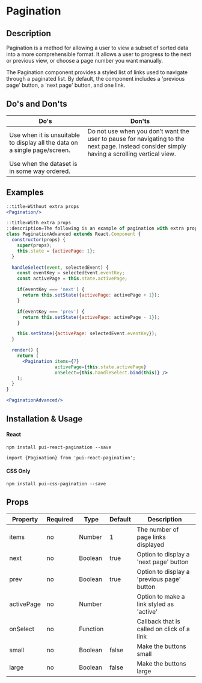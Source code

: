 # Pagination

## Description
Pagination is a method for allowing a user to view a subset of sorted data into a more comprehensible format. It allows a user to progress to the next or previous view, or choose a page number you want manually.

The Pagination component provides a styled list of links used to navigate through a paginated list.  By default,
the component includes a 'previous page' button, a 'next page' button, and one link.

## Do's and Don'ts
Do's         | Don'ts
-------------|----------
Use when it is unsuitable to display all the data on a single page/screen. | Do not use when you don’t want the user to pause for navigating to the next page. Instead consider simply having a scrolling vertical view.
Use when the dataset is in some way ordered. |

## Examples

```jsx
::title=Without extra props
<Pagination/>
```

```jsx
::title=With extra props
::description=The following is an example of pagination with extra props:
class PaginationAdvanced extends React.Component {
  constructor(props) {
    super(props);
    this.state = {activePage: 1};
  }

  handleSelect(event, selectedEvent) {
    const eventKey = selectedEvent.eventKey;
    const activePage = this.state.activePage;

    if(eventKey === 'next') {
      return this.setState({activePage: activePage + 1});
    }

    if(eventKey === 'prev') {
      return this.setState({activePage: activePage - 1});
    }

    this.setState({activePage: selectedEvent.eventKey});
  }

  render() {
    return (
      <Pagination items={7}
                  activePage={this.state.activePage}
                  onSelect={this.handleSelect.bind(this)} />
    );
  }
}

<PaginationAdvanced/>
```

## Installation & Usage

#### React
`npm install pui-react-pagination --save`

`import {Pagination} from 'pui-react-pagination';`

#### CSS Only
`npm install pui-css-pagination --save`

## Props

Property   | Required | Type     | Default | Description
-----------|----------|----------|---------|------------
items      | no       | Number   | 1       | The number of page links displayed
next       | no       | Boolean  | true    | Option to display a 'next page' button
prev       | no       | Boolean  | true    | Option to display a 'previous page' button
activePage | no       | Number   |         | Option to make a link styled as 'active'
onSelect   | no       | Function |         | Callback that is called on click of a link
small      | no       | Boolean  | false   | Make the buttons small
large      | no       | Boolean  | false   | Make the buttons large